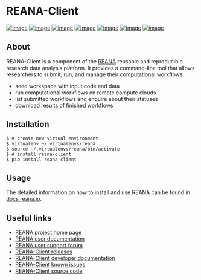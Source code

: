 # REANA-Client

[![image](https://img.shields.io/pypi/pyversions/reana-client.svg)](https://pypi.org/pypi/reana-client)
[![image](https://github.com/reanahub/reana-client/workflows/CI/badge.svg)](https://github.com/reanahub/reana-client/actions)
[![image](https://readthedocs.org/projects/reana-client/badge/?version=latest)](https://reana-client.readthedocs.io/en/latest/?badge=latest)
[![image](https://codecov.io/gh/reanahub/reana-client/branch/master/graph/badge.svg)](https://codecov.io/gh/reanahub/reana-client)
[![image](https://img.shields.io/badge/discourse-forum-blue.svg)](https://forum.reana.io)
[![image](https://img.shields.io/github/license/reanahub/reana.svg)](https://github.com/reanahub/reana-client/blob/master/LICENSE)
[![image](https://img.shields.io/badge/code%20style-black-000000.svg)](https://github.com/psf/black)

## About

REANA-Client is a component of the [REANA](https://www.reana.io/) reusable and
reproducible research data analysis platform. It provides a command-line tool that allows
researchers to submit, run, and manage their computational workflows.

- seed workspace with input code and data
- run computational workflows on remote compute clouds
- list submitted workflows and enquire about their statuses
- download results of finished workflows

## Installation

```console
$ # create new virtual environment
$ virtualenv ~/.virtualenvs/reana
$ source ~/.virtualenvs/reana/bin/activate
$ # install reana-client
$ pip install reana-client
```

## Usage

The detailed information on how to install and use REANA can be found in
[docs.reana.io](https://docs.reana.io).

## Useful links

- [REANA project home page](http://www.reana.io/)
- [REANA user documentation](https://docs.reana.io)
- [REANA user support forum](https://forum.reana.io)
- [REANA-Client releases](https://reana-client.readthedocs.io/en/latest#changes)
- [REANA-Client developer documentation](https://reana-client.readthedocs.io/)
- [REANA-Client known issues](https://github.com/reanahub/reana-client/issues)
- [REANA-Client source code](https://github.com/reanahub/reana-client)
